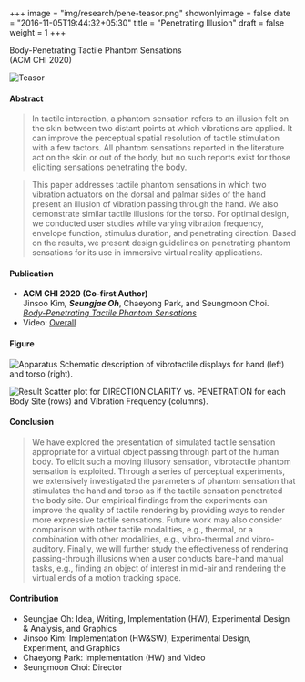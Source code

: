 +++
image = "img/research/pene-teasor.png"
showonlyimage = false
date = "2016-11-05T19:44:32+05:30"
title = "Penetrating Illusion"
draft = false
weight = 1
+++

Body-Penetrating Tactile Phantom Sensations<br>(ACM CHI 2020)
<!--more-->

![Teasor][1]

#### Abstract
>In tactile interaction, a phantom sensation refers to an illusion felt on the skin between two distant points at which vibrations are applied. It can improve the perceptual spatial resolution of tactile stimulation with a few tactors. All phantom sensations reported in the literature act on the skin or out of the body, but no such reports exist for those eliciting sensations penetrating the body. 

>This paper addresses tactile phantom sensations in which two vibration actuators on the dorsal and palmar sides of the hand present an illusion of vibration passing through the hand. We also demonstrate similar tactile illusions for the torso. For optimal design, we conducted user studies while varying vibration frequency, envelope function, stimulus duration, and penetrating direction. Based on the results, we present design guidelines on penetrating phantom sensations for its use in immersive virtual reality applications.

<!-- {{< youtube id="zgzgOyxWXD8" autoplay="true">}} -->

#### Publication
* **ACM CHI 2020 (Co-first Author)** <br>Jinsoo Kim<sup>*</sup>, **Seungjae Oh**<sup>*</sup>, Chaeyong Park, and Seungmoon Choi.<br> *[Body-Penetrating Tactile Phantom Sensations](https://dx.doi.org/10.1145/3313831.3376619)*
* Video: [Overall](https://www.dropbox.com/s/j8w4apo6mk9nnqu/CHI2020_CameraReady_Video.mp4?dl=0) 

#### Figure
![Apparatus][2]
Schematic description of vibrotactile displays for hand (left) and torso (right).

![Result][3]
Scatter plot for DIRECTION CLARITY vs. PENETRATION for each Body Site (rows) and Vibration Frequency (columns).

#### Conclusion
>	We have explored the presentation of simulated tactile sensation appropriate for a virtual object passing through part of the human body. To elicit such a moving illusory sensation, vibrotactile phantom sensation is exploited. Through a series of perceptual experiments, we extensively investigated the parameters of phantom sensation that stimulates the hand and torso as if the tactile sensation penetrated the body site. Our empirical findings from the experiments can improve the quality of tactile rendering by providing ways to render more expressive tactile sensations. Future work may also consider comparison with other tactile modalities, e.g., thermal, or a combination with other modalities, e.g., vibro-thermal and vibro-auditory. Finally, we will further study the effectiveness of rendering passing-through illusions when a user conducts bare-hand manual tasks, e.g., finding an object of interest in mid-air and rendering the virtual ends of a motion tracking space.

#### Contribution
* Seungjae Oh: Idea, Writing, Implementation (HW), Experimental Design & Analysis, and Graphics
* Jinsoo Kim: Implementation (HW&SW), Experimental Design, Experiment, and Graphics
* Chaeyong Park: Implementation (HW) and Video
* Seungmoon Choi: Director
 
[1]: /img/research/pene-teasor.png
[2]: /img/research/pene-apparatus.png
[3]: /img/research/pene-result.png
